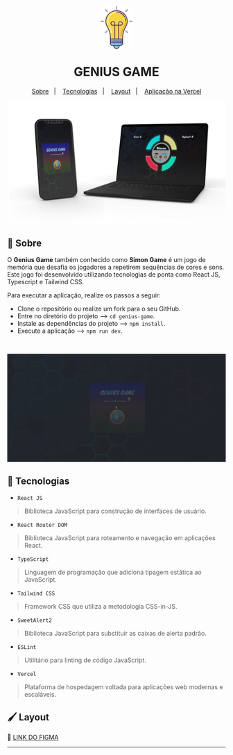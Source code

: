 <h1 align="center">
  <p><img alt="Lâmpada" src="./.github/lamp.png" height="100px" /></p>
  <span>GENIUS GAME</span>
</h1>

<p align="center">
  <a href="#bookmark-sobre">Sobre</a>&nbsp;&nbsp;&nbsp;|&nbsp;&nbsp;&nbsp;
  <a href="#rocket-tecnologias">Tecnologias</a>&nbsp;&nbsp;&nbsp;|&nbsp;&nbsp;&nbsp;
  <a href="#paintbrush-layout">Layout</a>&nbsp;&nbsp;&nbsp;|&nbsp;&nbsp;&nbsp;
  <a href="https://genius-game-react.vercel.app/" target="_blank">Aplicação na Vercel</a>
</p>

<p align="center">
  <img alt="design do projeto" width="650px" src="./.github/mockup.png" />
<p>

## :bookmark: Sobre

O **Genius Game** também conhecido como **Simon Game** é um jogo de memória que desafia os jogadores a repetirem sequências de cores e sons. Este jogo foi desenvolvido utilizando tecnologias de ponta como React JS, Typescript e Tailwind CSS.

Para executar a aplicação, realize os passos a seguir:

* Clone o repositório ou realize um fork para o seu GitHub.
* Entre no diretório do projeto --> `cd genius-game`.
* Instale as dependências do projeto --> `npm install`.
* Execute a aplicação --> `npm run dev`.

<br />
<p align="center">
  <img alt="preview do projeto" width="650px" src="./.github/genius-game.gif" />
<p>

## :rocket: Tecnologias

  - `React JS`
  > Biblioteca JavaScript para construção de interfaces de usuário.
  - `React Router DOM`
  > Biblioteca JavaScript para roteamento e navegação em aplicações React.
  - `TypeScript`
  > Linguagem de programação que adiciona tipagem estática ao JavaScript.
  - `Tailwind CSS`
  > Framework CSS que utiliza a metodologia CSS-in-JS.
  - `SweetAlert2`
  > Biblioteca JavaScript para substituir as caixas de alerta padrão.
  - `ESLint`
  > Utilitário para linting de código JavaScript.
  - `Vercel`
  > Plataforma de hospedagem voltada para aplicações web modernas e escaláveis.

## :paintbrush: Layout

🔗 [LINK DO FIGMA](https://www.figma.com/file/DCTzaIFSoyTFnPa5xMGybe/Genius-Game?type=design&node-id=0%3A1&mode=dev)

---
